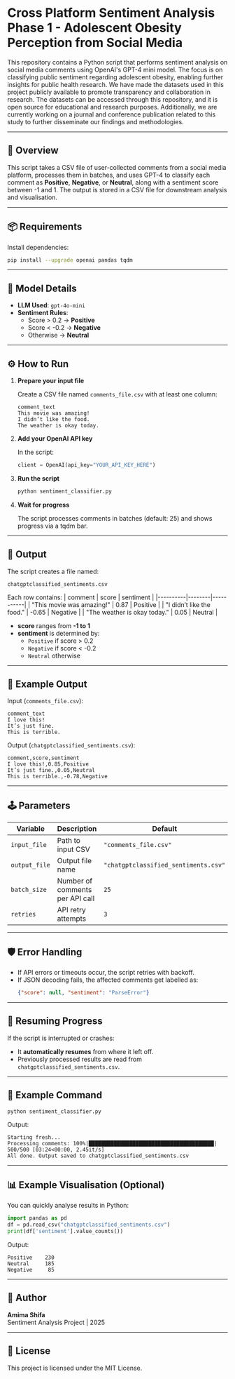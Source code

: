 # Cross Platform Sentiment Analysis Phase 1 - Adolescent Obesity Perception from Social Media

This repository contains a Python script that performs sentiment analysis on social media comments using OpenAI's GPT-4 mini model. The focus is on classifying public sentiment regarding adolescent obesity, enabling further insights for public health research.
We have made the datasets used in this project publicly available to promote transparency and collaboration in research. The datasets can be accessed through this repository, and it is open source for educational and research purposes.
Additionally, we are currently working on a journal and conference publication related to this study to further disseminate our findings and methodologies.

---

## 📌 Overview

This script takes a CSV file of user-collected comments from a social media platform, processes them in batches, and uses GPT-4 to classify each comment as **Positive**, **Negative**, or **Neutral**, along with a sentiment score between -1 and 1. The output is stored in a CSV file for downstream analysis and visualisation.

---

## 📦 Requirements

Install dependencies:

```bash
pip install --upgrade openai pandas tqdm
```

---

## 🧠 Model Details

- **LLM Used**: `gpt-4o-mini`
- **Sentiment Rules**:
  - Score > 0.2 → **Positive**
  - Score < -0.2 → **Negative**
  - Otherwise → **Neutral**


---

## ⚙️ How to Run

1. **Prepare your input file**

   Create a CSV file named `comments_file.csv` with at least one column:
   ```csv
   comment_text
   This movie was amazing!
   I didn’t like the food.
   The weather is okay today.
   ```

2. **Add your OpenAI API key**

   In the script:
   ```python
   client = OpenAI(api_key="YOUR_API_KEY_HERE")
   ```

3. **Run the script**

   ```bash
   python sentiment_classifier.py
   ```

4. **Wait for progress**

   The script processes comments in batches (default: 25) and shows progress via a tqdm bar.

---

## 🧩 Output

The script creates a file named:

```
chatgptclassified_sentiments.csv
```

Each row contains:
| comment | score | sentiment |
|----------|--------|-----------|
| "This movie was amazing!" | 0.87 | Positive |
| "I didn’t like the food." | -0.65 | Negative |
| "The weather is okay today." | 0.05 | Neutral |

- **score** ranges from **-1 to 1**  
- **sentiment** is determined by:  
  - `Positive` if score > 0.2  
  - `Negative` if score < -0.2  
  - `Neutral` otherwise  

---

## 🧰 Example Output

Input (`comments_file.csv`):

```csv
comment_text
I love this!
It’s just fine.
This is terrible.
```

Output (`chatgptclassified_sentiments.csv`):

```csv
comment,score,sentiment
I love this!,0.85,Positive
It’s just fine.,0.05,Neutral
This is terrible.,-0.78,Negative
```

---

## 🕹️ Parameters

| Variable | Description | Default |
|-----------|--------------|----------|
| `input_file` | Path to input CSV | `"comments_file.csv"` |
| `output_file` | Output file name | `"chatgptclassified_sentiments.csv"` |
| `batch_size` | Number of comments per API call | `25` |
| `retries` | API retry attempts | `3` |

---

## 🛡️ Error Handling

- If API errors or timeouts occur, the script retries with backoff.  
- If JSON decoding fails, the affected comments get labelled as:
  ```json
  {"score": null, "sentiment": "ParseError"}
  ```

---

## 💾 Resuming Progress

If the script is interrupted or crashes:
- It **automatically resumes** from where it left off.
- Previously processed results are read from `chatgptclassified_sentiments.csv`.

---

## 📝 Example Command

```bash
python sentiment_classifier.py
```

Output:

```
Starting fresh...
Processing comments: 100%|████████████████████████████████████████| 500/500 [03:24<00:00, 2.45it/s]
All done. Output saved to chatgptclassified_sentiments.csv
```

---

## 📊 Example Visualisation (Optional)

You can quickly analyse results in Python:

```python
import pandas as pd
df = pd.read_csv("chatgptclassified_sentiments.csv")
print(df['sentiment'].value_counts())
```

Output:
```
Positive    230
Neutral     185
Negative     85
```

---

## 🧩 Author

**Amima Shifa**  
Sentiment Analysis Project | 2025

---

## 🪪 License

This project is licensed under the MIT License.
